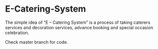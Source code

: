 # E-Catering-System
The simple idea of “E – Catering System” is a process of taking caterers services and decoration services, advance booking and special occasion celebration.

Check master branch for code.
